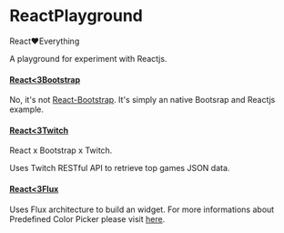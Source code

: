 # ReactPlayground
React:heart:Everything

A playground for experiment with Reactjs.

#### [React<3Bootstrap](http://zushenyan.github.io/ReactPlayground/src/react_loves_bootstrap/react_loves_bootstrap.html)

No, it's not [React-Bootstrap](https://react-bootstrap.github.io/). It's simply an native Bootsrap and Reactjs example.

#### [React<3Twitch](http://zushenyan.github.io/ReactPlayground/src/react_loves_twitch/react_loves_twitch.html)

React x Bootstrap x Twitch.

Uses Twitch RESTful API to retrieve top games JSON data.

#### [React<3Flux](http://zushenyan.github.io/ReactPlayground/src/react_loves_flux/react_loves_flux.html)

Uses Flux architecture to build an widget. For more informations about Predefined Color Picker please visit [here](https://github.com/zushenyan/Predefined-Color-Picker).
